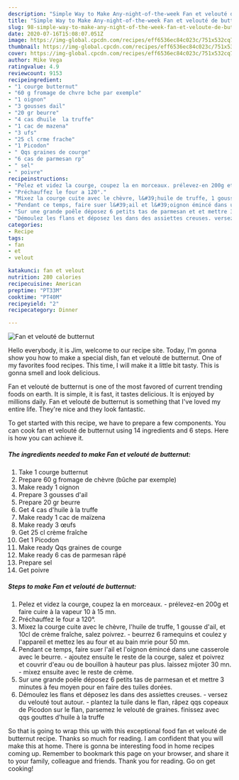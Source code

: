 ```yaml
---
description: "Simple Way to Make Any-night-of-the-week Fan et velouté de butternut"
title: "Simple Way to Make Any-night-of-the-week Fan et velouté de butternut"
slug: 98-simple-way-to-make-any-night-of-the-week-fan-et-veloute-de-butternut
date: 2020-07-16T15:08:07.051Z
image: https://img-global.cpcdn.com/recipes/eff6536ec84c023c/751x532cq70/fan-et-veloute-de-butternut-photo-principale-de-la-recette.jpg
thumbnail: https://img-global.cpcdn.com/recipes/eff6536ec84c023c/751x532cq70/fan-et-veloute-de-butternut-photo-principale-de-la-recette.jpg
cover: https://img-global.cpcdn.com/recipes/eff6536ec84c023c/751x532cq70/fan-et-veloute-de-butternut-photo-principale-de-la-recette.jpg
author: Mike Vega
ratingvalue: 4.9
reviewcount: 9153
recipeingredient:
- "1 courge butternut"
- "60 g fromage de chvre bche par exemple"
- "1 oignon"
- "3 gousses dail"
- "20 gr beurre"
- "4 cas dhuile  la truffe"
- "1 cac de mazena"
- "3 ufs"
- "25 cl crme frache"
- "1 Picodon"
- " Qqs graines de courge"
- "6 cas de parmesan rp"
- " sel"
- " poivre"
recipeinstructions:
- "Pelez et videz la courge, coupez la en morceaux. prélevez-en 200g et faire cuire à la vapeur 10 à 15 mn."
- "Préchauffez le four a 120°."
- "Mixez la courge cuite avec le chèvre, l&#39;huile de truffe, 1 gousse d&#39;ail, et 10cl de crème fraîche, salez poivrez. beurrez 6 ramequins et coulez y l&#39;appareil et mettez les au four et au bain mrie pour 50 mn."
- "Pendant ce temps, faire suer l&#39;ail et l&#39;oignon émincé dans une casserole avec le beurre. ajoutez ensuite le reste de la courge, salez et poivrez et couvrir d&#39;eau ou de bouillon à hauteur pas plus. laissez mijoter 30 mn. mixez ensuite avec le reste de crème."
- "Sur une grande poêle déposez 6 petits tas de parmesan et et mettre 3 minutes à feu moyen pour en faire des tuiles dorées."
- "Démoulez les flans et déposez les dans des assiettes creuses. versez du velouté tout autour. plantez la tuile dans le flan, râpez qqs copeaux de Picodon sur le flan, parsemez le velouté de graines. finissez avec qqs gouttes d&#39;huile à la truffe"
categories:
- Recipe
tags:
- fan
- et
- velout

katakunci: fan et velout 
nutrition: 280 calories
recipecuisine: American
preptime: "PT33M"
cooktime: "PT40M"
recipeyield: "2"
recipecategory: Dinner

---
```



![Fan et velouté de butternut](https://img-global.cpcdn.com/recipes/eff6536ec84c023c/751x532cq70/fan-et-veloute-de-butternut-photo-principale-de-la-recette.jpg)

Hello everybody, it is Jim, welcome to our recipe site. Today, I'm gonna show you how to make a special dish, fan et velouté de butternut. One of my favorites food recipes. This time, I will make it a little bit tasty. This is gonna smell and look delicious.



Fan et velouté de butternut is one of the most favored of current trending foods on earth. It is simple, it is fast, it tastes delicious. It is enjoyed by millions daily. Fan et velouté de butternut is something that I've loved my entire life. They're nice and they look fantastic.


To get started with this recipe, we have to prepare a few components. You can cook fan et velouté de butternut using 14 ingredients and 6 steps. Here is how you can achieve it.

<!--inarticleads1-->

##### The ingredients needed to make Fan et velouté de butternut:

1. Take 1 courge butternut
1. Prepare 60 g fromage de chèvre (bûche par exemple)
1. Make ready 1 oignon
1. Prepare 3 gousses d&#39;ail
1. Prepare 20 gr beurre
1. Get 4 cas d&#39;huile à la truffe
1. Make ready 1 cac de maïzena
1. Make ready 3 œufs
1. Get 25 cl crème fraîche
1. Get 1 Picodon
1. Make ready  Qqs graines de courge
1. Make ready 6 cas de parmesan râpé
1. Prepare  sel
1. Get  poivre




<!--inarticleads2-->

##### Steps to make Fan et velouté de butternut:

1. Pelez et videz la courge, coupez la en morceaux. - prélevez-en 200g et faire cuire à la vapeur 10 à 15 mn.
1. Préchauffez le four a 120°.
1. Mixez la courge cuite avec le chèvre, l&#39;huile de truffe, 1 gousse d&#39;ail, et 10cl de crème fraîche, salez poivrez. - beurrez 6 ramequins et coulez y l&#39;appareil et mettez les au four et au bain mrie pour 50 mn.
1. Pendant ce temps, faire suer l&#39;ail et l&#39;oignon émincé dans une casserole avec le beurre. - ajoutez ensuite le reste de la courge, salez et poivrez et couvrir d&#39;eau ou de bouillon à hauteur pas plus. laissez mijoter 30 mn. - mixez ensuite avec le reste de crème.
1. Sur une grande poêle déposez 6 petits tas de parmesan et et mettre 3 minutes à feu moyen pour en faire des tuiles dorées.
1. Démoulez les flans et déposez les dans des assiettes creuses. - versez du velouté tout autour. - plantez la tuile dans le flan, râpez qqs copeaux de Picodon sur le flan, parsemez le velouté de graines. finissez avec qqs gouttes d&#39;huile à la truffe




So that is going to wrap this up with this exceptional food fan et velouté de butternut recipe. Thanks so much for reading. I am confident that you will make this at home. There is gonna be interesting food in home recipes coming up. Remember to bookmark this page on your browser, and share it to your family, colleague and friends. Thank you for reading. Go on get cooking!

